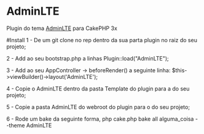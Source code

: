 # AdminLTE
Plugin do tema [AdminLTE](https://almsaeedstudio.com/preview) para CakePHP 3x

#Install
1 - De um git clone no rep dentro da sua parta plugin no raiz do seu projeto;

2 - Add ao seu bootstrap.php a linhas Plugin::load("AdminLTE");

3 - Add ao seu AppController -> beforeRender() a seguinte linha: $this->viewBuilder()->layout('AdminLTE');

4 - Copie o AdminLTE dentro da pasta Template do plugin para a do seu projeto;

5 - Copie a pasta AdminLTE do webroot do plugin para o do seu projeto;

6 - Rode um bake da seguinte forma, php cake.php bake all alguma_coisa --theme AdminLTE
